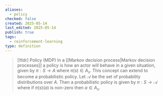 ```yaml
---
aliases:
  - policy
checked: false
created: 2025-05-14
last_edited: 2025-05-14
publish: true
tags:
  - reinforcement-learning
type: definition
---
```

>[!tldr] Policy (MDP)
>In a [[Markov decision process|Markov decision processes]] a policy is how an actor will behave in a given situation, given by $\pi: S \rightarrow A$ where $\pi(s) \in A_s$. This concept can extend to become a probabilistic policy. Let $\mathcal{A}$ be the set of probability distributions over $A$. Then a probabilistic policy is given by $\pi: S \rightarrow \mathcal{A}$ where if $\pi(s)(a)$ is non-zero then $a \in A_s$. 

